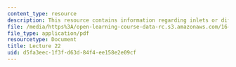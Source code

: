 ```yaml
---
content_type: resource
description: This resource contains information regarding inlets or diffusers.
file: /media/https%3A/open-learning-course-data-rc.s3.amazonaws.com/16-50-introduction-to-propulsion-systems-spring-2012/d5fa3eec1f3fd63d84f4ee158e2e09cf_MIT16_50S12_lec22.pdf
file_type: application/pdf
resourcetype: Document
title: Lecture 22
uid: d5fa3eec-1f3f-d63d-84f4-ee158e2e09cf
---
```


